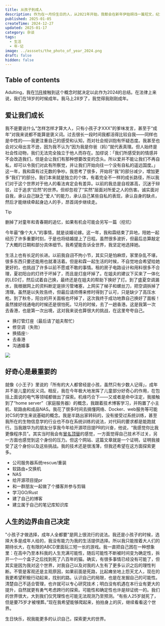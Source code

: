 ```yaml
---
title: 从孩子到成人
description: 作为在一月份生日的人，从2021年开始，我都会在新年伊始胡诌一篇短文，纪念过去的一岁。不一定提到过去一年种种要事，更多是以文字反映当时的状态与思考。我觉得很适合作为这里的第一篇博客。
published: 2025-01-05
createTime: 2024-12-27
updated: 2025-01-17
category: 杂谈
tags:
  - 生活
  - 年·记
image: ../asssets/the_photo_of_year_2024.png
draft: false
hidden: false
---
```

## Table of contents
Adulting，我在[11月](https://www.pseudoyu.com/zh/2024/10/24/weekly_review_202401024/)接触到这个概念时就决定以此作为2024的总结。在法律上来说，我们在18岁的时候成年。我马上28岁了，我觉得我刚刚成年。

## 爱让我们成长
我不是要说什么“怎样怎样才算大人，只有小孩子才XXX”的爹味发言，甚至于“成年”对我来说都不能算是褒义词。过去很长一段时间我都活得比较自我——同样也是中性的——我更注重自己的感受和认知，而对社会规训抱有怀疑态度。我甚至也会对父母出言不逊，因为我不认为“因为我是你爸（妈）”就代表真理。但人始终是社会性动物，我们无法完全独立于他人而存在。加缪说：「我们所感受到的情感并不会改造我们，但是会让我们有那种想要改变的念头。所以爱并不能让我们不再自私，却可以令我们对此有所察觉，并让我们开始向往一个没有自私的遥远国度。」这一年，我和霖有过无数的争吵。我思考了很多，开始将“我”的部分减少，增加更多“我们”的部分。我们本来就是独立的个体，有着完全不一样的成长路径，所以我们对于这个世界对于他人的看法肯定会有差异。以前的我总是自视甚高，沉迷于辩驳，过于追求“应然”的世界。但却忽视了“实然”层面对所爱之人的伤害。诚实面对自我，承认自己缺乏“爱人”的能力，承认自己某些自私的表现，承认自身的缺点，然后才能继续牵起身边人的手，昂首阔步继续走。

> [!TIP]
> 删掉了对童年和青春期的追忆，如果有机会可能会另写一篇（挖坑）

今年最“像个大人”的事情，就是谈婚论嫁。这一年，我和霖结束了异地，陪她一起经历了许多重要时刻，于是也将结婚提上了日程。虽然很多波折，但最后总算敲定了大概的日期和部分具体细节。我希望能告诉全世界，我坚定地选择她。

生活上也有长足的长进。以前我自诩不拘小节，其实只是怕麻烦，家里杂乱不堪，很多东西只要还能用也就凑活着。但是和霖一起生活的时候，不自觉地会希望给她更好的，也挑战了许多以前不愿或不敢的事情。租的房子电路设计和用料很多不合理，夏初阳台的灯终于坏掉了，而且是灯座坏掉了。在姐夫的建议下买来了一体化的LED灯，然后试着自己换，最终还是在姐夫的帮助下换好了灯。到了盛夏空调漏水，我根据网上的资料断定是排污管堵塞，上网买了梯子和螺丝刀，把空调拆掉了清理。虽然是以失败告终，但最后请师傅来修时得到了认可，只是缺少了高压水枪。到了秋冬，阳台的开关面板也坏掉了，这次我终于成功地靠自己换好了面板！虽然接好线通电的时候还是很怕死。12月的时候，去了一趟香港。这是我第一次去香港，也是第一次出境，这对我来说也算很大的挑战，在这里夸夸自己。

- 换灯管灯座（最后请了姐夫帮忙）
- 修空调（失败）
- 换插座✨
- 去香港
- 沟通婚事

![](https://image.linglilongyi.com/2025/01/17/the_photo_of_year_2024.avif)

## 好奇心是最重要的
就像《小王子》里说的「所有的大人都曾经是小孩，虽然只有少数人记得」，成年并不是儿童的反义词。相反，我在今年极大地发挥了儿童部分好奇心的作用，在包括上面说的电气等领域都做出了探索。机缘巧合下——又或者是命中注定，我接触到了“home server”（家庭服务器）的概念，我跟着技术博客学习，并购置了小主机、软路由和成品NAS。我花了很多时间去搞懂网络、Docker、web服务等可能对CS的学生来说基础的概念。我是半路出家转码的，没有接受过系统训练，甚至我所在的生物信息学的行业也不存在系统训练的说法，对代码的要求都是能跑就行。当我跟华为的朋友分享我今年给开源项目提PR的兴奋，他说，“我感觉你比我更像程序员”。其实当时我会有[冒名顶替](https://zh.wikipedia.org/wiki/%E5%86%92%E5%90%8D%E9%A0%82%E6%9B%BF%E7%97%87%E5%80%99%E7%BE%A4)的感觉，一方面觉得自己技术不过关，另一方面也感觉到这个身份的压力。但这个网站、这篇文章就是一个证明，证明我接受了这个身份以及这些挑战。我的技术还是很浅薄，但我还希望在这方面探索更多。

- 公司服务器系统rescue/重装
- 软路由+交换机
- NAS
- 给开源项目提pr
- 和一群朋友一起做了个播客并参与剪辑
- 学习GO/Rust
- 建了自己的博客
- 建立属于自己的笔记库知识库

## 人生的边界由自己决定
"小孩子才做选择，成年人全都要"是网上很流行的说法。我还是小孩子的时候，选择大多是成年人给的，我没有能力为我的生活提供选择。所以我只能按着大人们的期待长大，在有限的ABCD里面玩三短一长的游戏。我一直把自己困在一种想象里：在高中乃至本科我的人生充满可能性，随后可能性不断被时间变为确定性，拆开一个一个盒子之后找到死了八百年的猫。确实，有很多事情已经没有可能了，但其实是因为我对这个世界，对我自己以及对我的人生有了更多认识之后的理性判断。不管是客观还是主观原因，如果前面是死路，比起瘫坐地上怨天尤人，现在的我更希望积极行动起来，找别的路。认识自己的局限，也是在发掘自己的可能性。清楚自己不适合管理，也许就可以专心研究技术；明白没有机遇在本行业有更大的提升，自然就更有勇气考虑跨行的探索。可能性和确定性也许是辩证统一的。我们的世界很大，大到我们仅凭理性也可能无法观测乃至预测。“有些人25岁就死了，但是要75岁才被埋葬。”现在我希望能够爬起来，拍拍身上的灰，继续看看这个世界。

生日快乐，祝我能更多的认识自己，探索更大的世界。




